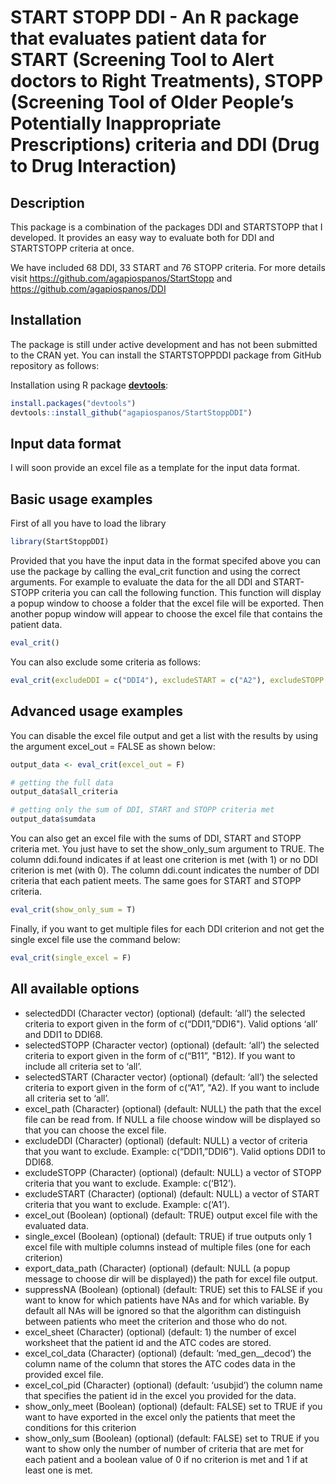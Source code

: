 START STOPP DDI - An R package that evaluates patient data for START
(Screening Tool to Alert doctors to Right Treatments), STOPP (Screening
Tool of Older People’s Potentially Inappropriate Prescriptions) criteria
and DDI (Drug to Drug Interaction)
================

## Description

This package is a combination of the packages DDI and STARTSTOPP that I
developed. It provides an easy way to evaluate both for DDI and
STARTSTOPP criteria at once.

We have included 68 DDI, 33 START and 76 STOPP criteria. For more
details visit <https://github.com/agapiospanos/StartStopp> and
<https://github.com/agapiospanos/DDI>

## Installation

The package is still under active development and has not been submitted
to the CRAN yet. You can install the STARTSTOPPDDI package from GitHub
repository as follows:

Installation using R package
**[devtools](https://cran.r-project.org/package=devtools)**:

``` r
install.packages("devtools")
devtools::install_github("agapiospanos/StartStoppDDI")
```

## Input data format

I will soon provide an excel file as a template for the input data
format.

## Basic usage examples

First of all you have to load the library

``` r
library(StartStoppDDI)
```

Provided that you have the input data in the format specifed above you
can use the package by calling the eval\_crit function and using the
correct arguments. For example to evaluate the data for the all DDI and
START-STOPP criteria you can call the following function. This function
will display a popup window to choose a folder that the excel file will
be exported. Then another popup window will appear to choose the excel
file that contains the patient data.

``` r
eval_crit()
```

You can also exclude some criteria as
follows:

``` r
eval_crit(excludeDDI = c("DDI4"), excludeSTART = c("A2"), excludeSTOPP = c("B12"))
```

## Advanced usage examples

You can disable the excel file output and get a list with the results by
using the argument excel\_out = FALSE as shown below:

``` r
output_data <- eval_crit(excel_out = F)

# getting the full data
output_data$all_criteria

# getting only the sum of DDI, START and STOPP criteria met
output_data$sumdata
```

You can also get an excel file with the sums of DDI, START and STOPP
criteria met. You just have to set the show\_only\_sum argument to TRUE.
The column ddi.found indicates if at least one criterion is met (with 1)
or no DDI criterion is met (with 0). The column ddi.count indicates the
number of DDI criteria that each patient meets. The same goes for START
and STOPP criteria.

``` r
eval_crit(show_only_sum = T)
```

Finally, if you want to get multiple files for each DDI criterion and
not get the single excel file use the command below:

``` r
eval_crit(single_excel = F)
```

## All available options

  - selectedDDI (Character vector) (optional) (default: ‘all’) the
    selected criteria to export given in the form of c(“DDI1,”DDI6").
    Valid options ‘all’ and DDI1 to DDI68.
  - selectedSTOPP (Character vector) (optional) (default: ‘all’) the
    selected criteria to export given in the form of c(“B11”, "B12). If
    you want to include all criteria set to ‘all’.
  - selectedSTART (Character vector) (optional) (default: ‘all’) the
    selected criteria to export given in the form of c(“A1”, "A2). If
    you want to include all criteria set to ‘all’.
  - excel\_path (Character) (optional) (default: NULL) the path that the
    excel file can be read from. If NULL a file choose window will be
    displayed so that you can choose the excel file.
  - excludeDDI (Character) (optional) (default: NULL) a vector of
    criteria that you want to exclude. Example: c(“DDI1,”DDI6"). Valid
    options DDI1 to DDI68.
  - excludeSTOPP (Character) (optional) (default: NULL) a vector of
    STOPP criteria that you want to exclude. Example: c(‘B12’).
  - excludeSTART (Character) (optional) (default: NULL) a vector of
    START criteria that you want to exclude. Example: c(‘A1’).
  - excel\_out (Boolean) (optional) (default: TRUE) output excel file
    with the evaluated data.
  - single\_excel (Boolean) (optional) (default: TRUE) if true outputs
    only 1 excel file with multiple columns instead of multiple files
    (one for each criterion)
  - export\_data\_path (Character) (optional) (default: NULL (a popup
    message to choose dir will be displayed)) the path for excel file
    output.
  - suppressNA (Boolean) (optional) (default: TRUE) set this to FALSE if
    you want to know for which patients have NAs and for which variable.
    By default all NAs will be ignored so that the algorithm can
    distinguish between patients who meet the criterion and those who do
    not.
  - excel\_sheet (Character) (optional) (default: 1) the number of excel
    worksheet that the patient id and the ATC codes are stored.
  - excel\_col\_data (Character) (optional) (default:
    ’med\_gen\_\_decod’) the column name of the column that stores
    the ATC codes data in the provided excel file.
  - excel\_col\_pid (Character) (optional) (default: ‘usubjid’) the
    column name that specifies the patient id in the excel you provided
    for the data.
  - show\_only\_meet (Boolean) (optional) (default: FALSE) set to TRUE
    if you want to have exported in the excel only the patients that
    meet the conditions for this criterion
  - show\_only\_sum (Boolean) (optional) (default: FALSE) set to TRUE if
    you want to show only the number of number of criteria that are met
    for each patient and a boolean value of 0 if no criterion is met and
    1 if at least one is met.
